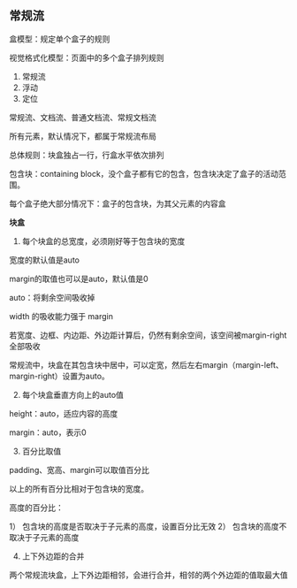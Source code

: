 ## 常规流

盒模型：规定单个盒子的规则

视觉格式化模型：页面中的多个盒子排列规则

1. 常规流
2. 浮动
3. 定位

常规流、文档流、普通文档流、常规文档流

所有元素，默认情况下，都属于常规流布局

总体规则：块盒独占一行，行盒水平依次排列

包含块：containing block，没个盒子都有它的包含，包含块决定了盒子的活动范围。

每个盒子绝大部分情况下：盒子的包含块，为其父元素的内容盒

**块盒**

1. 每个块盒的总宽度，必须刚好等于包含块的宽度

宽度的默认值是auto

margin的取值也可以是auto，默认值是0

auto：将剩余空间吸收掉

width 的吸收能力强于 margin

若宽度、边框、内边距、外边距计算后，仍然有剩余空间，该空间被margin-right全部吸收

常规流中，块盒在其包含块中居中，可以定宽，然后左右margin（margin-left、margin-right）设置为auto。


2. 每个块盒垂直方向上的auto值

height：auto，适应内容的高度

margin：auto，表示0

3. 百分比取值

padding、宽高、margin可以取值百分比

以上的所有百分比相对于包含块的宽度。

高度的百分比：

1） 包含块的高度是否取决于子元素的高度，设置百分比无效
2） 包含块的高度不取决于子元素的高度

4. 上下外边距的合并

两个常规流块盒，上下外边距相邻，会进行合并，相邻的两个外边距的值取最大值